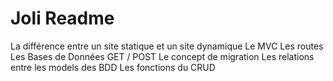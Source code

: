 # Joli Readme




La différence entre un site statique et un site dynamique
Le MVC
Les routes
Les Bases de Données
GET / POST
Le concept de migration
Les relations entre les models des BDD
Les fonctions du CRUD